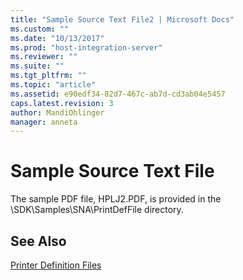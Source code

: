 ```yaml
---
title: "Sample Source Text File2 | Microsoft Docs"
ms.custom: ""
ms.date: "10/13/2017"
ms.prod: "host-integration-server"
ms.reviewer: ""
ms.suite: ""
ms.tgt_pltfrm: ""
ms.topic: "article"
ms.assetid: e90edf34-82d7-467c-ab7d-cd3ab04e5457
caps.latest.revision: 3
author: MandiOhlinger
manager: anneta
---
```

# Sample Source Text File
The sample PDF file, HPLJ2.PDF, is provided in the \SDK\Samples\SNA\PrintDefFile directory.  
  
## See Also  
 [Printer Definition Files](../core/printer-definition-files.md)